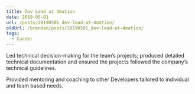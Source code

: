 ```yaml
---
title: Dev Lead at 4mation
date: 2019-05-01
url: /posts/20190501_dev-lead-at-4mation/
oldUrl: /brendan/posts/20190501_dev-lead-at-4mation/
tags:
  - Career
---
```


Led technical decision-making for the team’s projects; produced detailed technical documentation and ensured the projects followed the company’s technical guidelines.

Provided mentoring and coaching to other Developers tailored to individual and team based needs.
